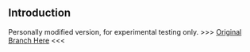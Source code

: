 ## Introduction
Personally modified version, for experimental testing only. >>> [Original Branch Here](https://github.com/yxlllc/ReFlow-VAE-SVC) <<<